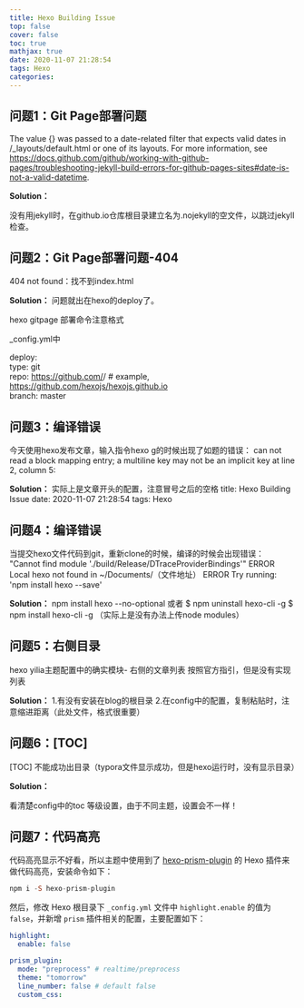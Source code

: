 ```yaml
---
title: Hexo Building Issue
top: false
cover: false
toc: true
mathjax: true
date: 2020-11-07 21:28:54
tags: Hexo
categories:
---
```





## 问题1：Git Page部署问题

The value {} was passed to a date-related filter that expects valid dates in /_layouts/default.html or one of its layouts. For more information, see https://docs.github.com/github/working-with-github-pages/troubleshooting-jekyll-build-errors-for-github-pages-sites#date-is-not-a-valid-datetime.

**Solution：**

没有用jekyll时，在github.io仓库根目录建立名为.nojekyll的空文件，以跳过jekyll检查。

## 问题2：Git Page部署问题-404

404 not found：找不到index.html

**Solution：**
问题就出在hexo的deploy了。

hexo gitpage 部署命令注意格式

_config.yml中

deploy:  
type: git  
repo: https://github.com/<username>/<project>  # example, https://github.com/hexojs/hexojs.github.io  
branch: master

## 问题3：编译错误

今天使用hexo发布文章，输入指令hexo g的时候出现了如题的错误：
can not read a block mapping entry; a multiline key may not be an implicit key at line 2, column 5:

**Solution：**
实际上是文章开头的配置，注意冒号之后的空格
title: Hexo Building Issue
date: 2020-11-07 21:28:54
tags: Hexo

## 问题4：编译错误

当提交hexo文件代码到git，重新clone的时候，编译的时候会出现错误：
"Cannot find module './build/Release/DTraceProviderBindings'"
ERROR Local hexo not found in ~/Documents/（文件地址）
ERROR Try running: 'npm install hexo --save'

**Solution：**
npm install hexo --no-optional
或者
$ npm uninstall hexo-cli -g
$ npm install hexo-cli -g
（实际上是没有办法上传node modules）

## 问题5：右侧目录

hexo yilia主题配置中的确实模块- 右侧的文章列表
按照官方指引，但是没有实现列表

**Solution：**
1.有没有安装在blog的根目录
2.在config中的配置，复制粘贴时，注意缩进距离（此处文件，格式很重要）

## 问题6：[TOC]

[TOC] 不能成功出目录（typora文件显示成功，但是hexo运行时，没有显示目录）

**Solution：**

看清楚config中的toc 等级设置，由于不同主题，设置会不一样！



## 问题7：代码高亮

代码高亮显示不好看，所以主题中使用到了 [hexo-prism-plugin](https://github.com/ele828/hexo-prism-plugin) 的 Hexo 插件来做代码高亮，安装命令如下：

```haskell
npm i -S hexo-prism-plugin
```

然后，修改 Hexo 根目录下 `_config.yml` 文件中 `highlight.enable` 的值为 `false`，并新增 `prism` 插件相关的配置，主要配置如下：

```yaml
highlight:
  enable: false

prism_plugin:
  mode: "preprocess" # realtime/preprocess
  theme: "tomorrow"
  line_number: false # default false
  custom_css:
```


